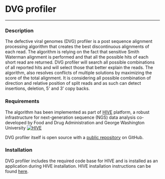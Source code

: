 # DVG profiler
___

### Description
The defective viral genomes (DVG) profiler is a post sequence alignment processing algorithm that creates the
best discontinuous alignments of each read. The algorithm is relying on the fact that sensitive Smith
Waterman alignment is performed and that all the possible hits of each short read are returned. DVG
profiler will search all possible combinations of all reported hits and will select those that better explain the reads. 
The algorithm, also resolves conflicts of multiple solutions by maximizing the score of the total alignment. 
It is considering all possible combination of direction and relative position of split reads and as such can detect 
insertions, deletion, 5' and 3' copy backs.


### Requirements

The algorithm has been implemented as part of [HIVE][hive_git-repo-url] platform, a robust infrastructure for next-generation sequence (NGS) data analysis co-developed by Food and Drug Administration and George Washington University
[![HIVE][hive_logo]][hive_git-repo-url] 

DVG profiler itself is open source with a [public repository][dvgp_git-repo-url] on GitHub.

### Installation

DVG profiler includes the required code base for HIVE and is installed as an application during HIVE installation. 
HIVE installation instructions can be found [here][hive_readme].


   [dvg_pipeline]: <https://raw.githubusercontent.com/kkaragiannis/DVG-profiler/master/doc/images/Resized_overview_final_fig.png>
   [hive_readme]: <https://github.com/kkaragiannis/hexahedron/blob/master/doc/HIVE_README.md>
   [hive_logo]: <https://raw.githubusercontent.com/FDA/fda-hive/master/doc/images/hive_logo.png>
   [hive_git-repo-url]: <https://github.com/FDA/fda-hive>
   [hh_logo]: <https://raw.githubusercontent.com/kkaragiannis/hexahedron/master/doc/images/hexahedron_logo.png>
   [dvgp_git-repo-url]: <https://github.com/kkaragiannis/DVG-profiler>
